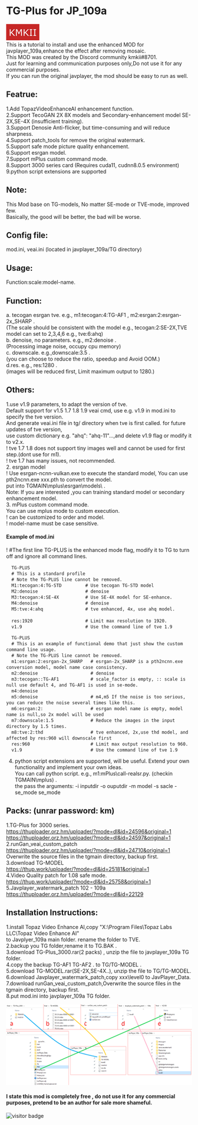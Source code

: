 # TG-Plus for JP_109a<BR>
![](logo90.png) <BR>
This is a tutorial to install and use the enhanced MOD for javplayer_109a,enhance the effect after removing mosaic.<BR>
This MOD was created by the Discord community kmkii#8701.<BR>
Just for learning and communication purposes only,Do not use it for any commercial purposes.<BR>
If you can run the original javplayer, the mod should be easy to run as well.<BR>


## Featrue:<BR>
1.Add TopazVideoEnhanceAI enhancement function.<BR>
2.Support TecoGAN 2X 8X models and Secondary-enhancement model SE-2X,SE-4X (insufficient training).<BR>
3.Support Denosie Anti-flicker, but time-consuming and will reduce sharpness.<BR>
4.Support patch_tools for remove the original watermark.<BR>
5.Support safe mode picture quality enhancement.<BR>
6.Support esrgan model.<BR>
7.Support mPlus custom command mode.<BR>
8.Support 3000 series card (Requires cuda11, cudnn8.0.5 environment)<BR>
9.python script extensions are supported<BR>

## Note:<BR>
  This Mod base on TG-models, No matter SE-mode or TVE-mode, improved few. <BR>
  Basically, the good will be better, the bad will be worse.<BR>

## Config file: 
mod.ini, veai.ini (located in javplayer_109a/TG directory)<BR>
## Usage:
  Function:scale:model-name.<BR>
## Function:
  a. tecogan esrgan tve. e.g., m1:tecogan:4:TG-AF1 , m2:esrgan:2:esrgan-2x_SHARP . <BR>
  (The scale should be consistent with the model e.g., tecogan:2:SE-2X,TVE model can set to 2,3,4,6 e.g., tve:6:ahq)<BR>
  b. denoise, no parameters.  e.g., m2:denoise .   <BR>
  (Processing image noise, occupy cpu memory) <BR>
  c. downscale. e.g.,downscale:3.5 .<BR>
  (you can choose to reduce the ratio, speedup and Avoid OOM.)<BR>
  d.res. e.g., res:1280 .<BR>
  (images will be reduced first, Limit maximum output to 1280.)<BR>

## Others:<BR>
  1.use v1.9 parameters, to adapt the version of tve.<BR>
  Default support for v1.5 1.7 1.8 1.9 veai cmd, use e.g. v1.9 in mod.ini to specify the tve version.<BR>
  And generate veai.ini file in tg/ directory when tve is first called. for future updates of tve version, <BR>
  use custom dictionary e.g. "ahq": "ahq-11"...,and delete v1.9 flag or modify it to v2.x.<BR>
  ! tve 1.7 1.8 does not support tiny images well and cannot be used for first step.(dont use for m1).<BR>
  ! tve 1.7 has many issues, not recommended.<BR>
  2. esrgan model<BR>
  ! Use esrgan-ncnn-vulkan.exe to execute the standard model, You can use pth2ncnn.exe xxx.pth to convert the model.<BR>
  put into TGMAIN\mplus\esrgan\models\ .<BR>
  Note: If you are interested ,you can training standard model or secondary enhancement model.<BR>
  3. mPlus custom command mode.<BR>
  You can use mplus mode to custom execution.<BR>
  ! can be customized to order and model.<BR>
  ! model-name must be case sensitive.<BR>
  #### Example of mod.ini<BR>
  ! #The first line TG-PLUS is the enhanced mode flag, modify it to TG to turn off and ignore all command lines.<BR>
```
  TG-PLUS
  # This is a standard profile
  # Note the TG-PLUS line cannot be removed.
  M1:tecogan:4:TG-STD         # Use tecogan TG-STD model
  M2:denoise                  # denoise
  M3:tecogan:4:SE-4X          # Use SE-4X model for SE-enhance.  
  M4:denoise                  # denoise  
  M5:tve:4:ahq                # tve enhanced, 4x, use ahq model.

  res:1920                    # Limit max resolution to 1920.  
  v1.9                        # Use the command line of tve 1.9
```
```
  TG-PLUS
  # This is an example of functional demo that just show the custom command line usage.
  # Note the TG-PLUS line cannot be removed.
  m1:esrgan:2:esrgan-2x_SHARP   # esrgan-2x_SHARP is a pth2ncnn.exe conversion model, model name case consistency.
  m2:denoise                    # denoise
  m3:tecogan::TG-AF1            # scale_factor is empty, :: scale is null use default 4, and TG-AF1 is used in se-mode.
  m4:denoise
  m5:denoise                    # m4,m5 If the noise is too serious, you can reduce the noise several times like this.
  m6:esrgan:2:                  # esrgan model name is empty, model name is null,so 2x model will be used
  m7:downscale:1.5              # Reduce the images in the input directory by 1.5 times.
  m8:tve:2:thd                  # tve enhanced, 2x,use thd model, and affected by res:960 will downscale first
  res:960                       # Limit max output resolution to 960.
  v1.9                          # Use the command line of tve 1.9
```
  4. python script extensions are supported, will be useful. Extend your own functionality and implement your own ideas.<BR>
    You can call python script. e.g., m1:mPlus\call-realsr.py. (checkin TGMAIN\mplus)  . <BR>
    the pass the arguments: -i inputdir -o ouputdir -m model -s sacle -se_mode se_mode<BR>

## Packs: (unrar password: km)<BR>
1.TG-Plus for 3000 series.<BR>
https://thuploader.orz.hm/uploader/?mode=dl&id=24596&original=1<BR>
https://thuploader.orz.hm/uploader/?mode=dl&id=24597&original=1<BR>
2.runGan_veai_custom_patch<BR>
https://thuploader.orz.hm/uploader/?mode=dl&id=24710&original=1<BR>
Overwrite the source files in the tgmain directory, backup first.<BR>
3.download TG-MODEL<BR>
https://thup.work/uploader/?mode=dl&id=25181&original=1<BR>
4.Video Quality patch for 1.08 safe mode.<BR>
https://thup.work/uploader/?mode=dl&id=25758&original=1<BR>
5.Javplayer_watermark_patch 102 - 109a<BR>
https://thuploader.orz.hm/uploader/?mode=dl&id=22129<BR>

## Installation Instructions: <BR>
1.install Topaz Video Enhance AI,copy "X:\Program Files\Topaz Labs LLC\Topaz Video Enhance AI" <BR>
  to Javplyer_109a main folder. rename the folder to TVE.<BR>
2.backup you TG folder,rename it to TG.BAK .<BR>
3.download TG-Plus_3000.rar(2 packs) , unzip the file to javplayer_109a TG folder.<BR>
4.copy the backup TG-AF1 TG-AF2 . to TG/TG-MODEL .<BR>
5.download TG-MODEL.rar(SE-2X,SE-4X..), unzip the file to TG/TG-MODEL.<BR>
6.download Javplayer_watermark_patch,copy xxx\level0 to JavPlayer_Data.<BR>
7.download runGan_veai_custom_patch,Overwrite the source files in the tgmain directory, backup first.<BR>
8.put mod.ini into  javplayer_109a TG folder.<BR>

![](directory.png)

#### I state this mod is completely free , do not use it for any commercial purposes, pretend to be an author for sale more shameful.<BR>
![visitor badge](https://visitor-badge.glitch.me/badge?page_id=github.com/km2ii/JP109A_TG-PLUS)
